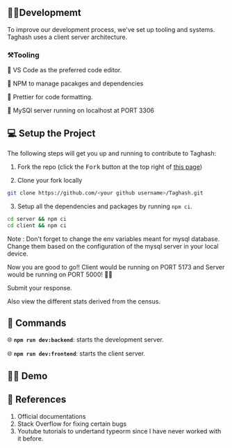 ## 🧑‍💻Developmemt

To improve our development process, we've set up tooling and systems. Taghash uses a client server architecture.

### ⚒️Tooling

📌 VS Code as the preferred code editor.

📌 NPM to manage pacakges and dependencies

📌 Prettier for code formatting.

📌 MySQl server running on localhost at PORT 3306

## 💻 Setup the Project

The following steps will get you up and running to contribute to Taghash:

1. Fork the repo (click the <kbd>Fork</kbd> button at the top right of
   [this page](https://github.com/Bismay5467/Taghash.git))

2. Clone your fork locally

```sh
git clone https://github.com/<your github username>/Taghash.git
```

3. Setup all the dependencies and packages by running `npm ci`.

```sh
cd server && npm ci
cd client && npm ci
```

Note : Don't forget to change the env variables meant for mysql database. Change them based on the configuration of the mysql server in your local device.

Now you are good to go!! Client would be running on PORT 5173 and Server would be running on PORT 5000! 🚀✨

Submit your response.

Also view the different stats derived from the census.

## 🤖 Commands

🌐 **`npm run dev:backend`**: starts the development server.

🌐 **`npm run dev:frontend`**: starts the client server.

## 🧑‍💻 Demo

## 📕 References

1. Official documentations
2. Stack Overflow for fixing certain bugs
3. Youtube tutorials to undertand typeorm since I have never worked with it before.
